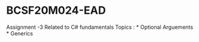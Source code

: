 # BCSF20M024-EAD
Assignment -3
Related to C# fundamentals
Topics : 
        * Optional Arguements
        * Generics
